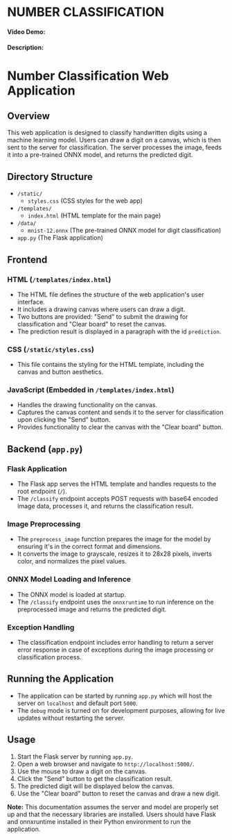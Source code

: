 # NUMBER CLASSIFICATION
#### Video Demo:  <URL HERE>
#### Description:
# Number Classification Web Application

## Overview

This web application is designed to classify handwritten digits using a machine learning model. Users can draw a digit on a canvas, which is then sent to the server for classification. The server processes the image, feeds it into a pre-trained ONNX model, and returns the predicted digit.

## Directory Structure

- `/static/`
  - `styles.css` (CSS styles for the web app)
- `/templates/`
  - `index.html` (HTML template for the main page)
- `/data/`
  - `mnist-12.onnx` (The pre-trained ONNX model for digit classification)
- `app.py` (The Flask application)

## Frontend

### HTML (`/templates/index.html`)

- The HTML file defines the structure of the web application's user interface.
- It includes a drawing canvas where users can draw a digit.
- Two buttons are provided: "Send" to submit the drawing for classification and "Clear board" to reset the canvas.
- The prediction result is displayed in a paragraph with the id `prediction`.

### CSS (`/static/styles.css`)

- This file contains the styling for the HTML template, including the canvas and button aesthetics.

### JavaScript (Embedded in `/templates/index.html`)

- Handles the drawing functionality on the canvas.
- Captures the canvas content and sends it to the server for classification upon clicking the "Send" button.
- Provides functionality to clear the canvas with the "Clear board" button.

## Backend (`app.py`)

### Flask Application

- The Flask app serves the HTML template and handles requests to the root endpoint (`/`).
- The `/classify` endpoint accepts POST requests with base64 encoded image data, processes it, and returns the classification result.

### Image Preprocessing

- The `preprocess_image` function prepares the image for the model by ensuring it's in the correct format and dimensions.
- It converts the image to grayscale, resizes it to 28x28 pixels, inverts color, and normalizes the pixel values.

### ONNX Model Loading and Inference

- The ONNX model is loaded at startup.
- The `/classify` endpoint uses the `onnxruntime` to run inference on the preprocessed image and returns the predicted digit.

### Exception Handling

- The classification endpoint includes error handling to return a server error response in case of exceptions during the image processing or classification process.

## Running the Application

- The application can be started by running `app.py` which will host the server on `localhost` and default port `5000`.
- The `debug` mode is turned on for development purposes, allowing for live updates without restarting the server.

## Usage

1. Start the Flask server by running `app.py`.
2. Open a web browser and navigate to `http://localhost:5000/`.
3. Use the mouse to draw a digit on the canvas.
4. Click the "Send" button to get the classification result.
5. The predicted digit will be displayed below the canvas.
6. Use the "Clear board" button to reset the canvas and draw a new digit.

**Note:** This documentation assumes the server and model are properly set up and that the necessary libraries are installed. Users should have Flask and onnxruntime installed in their Python environment to run the application.